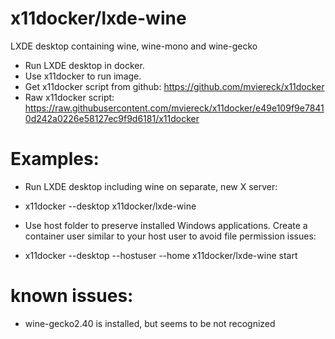 # x11docker/lxde-wine

LXDE desktop containing wine, wine-mono and wine-gecko

 - Run LXDE desktop in docker. 
 - Use x11docker to run image. 
 - Get x11docker script from github: 
https://github.com/mviereck/x11docker 
 - Raw x11docker script:
https://raw.githubusercontent.com/mviereck/x11docker/e49e109f9e78410d242a0226e58127ec9f9d6181/x11docker

# Examples:
 - Run LXDE desktop including wine on separate, new X server:
  - x11docker --desktop x11docker/lxde-wine

 - Use host folder to preserve installed Windows applications. Create a container user similar to your host user to avoid file permission issues:
  - x11docker --desktop --hostuser --home x11docker/lxde-wine start

# known issues:
 - wine-gecko2.40 is installed, but seems to be not recognized
